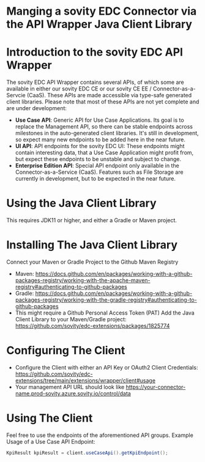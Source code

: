 Manging a sovity EDC Connector via the API Wrapper Java Client Library
========

Introduction to the sovity EDC API Wrapper
========
The sovity EDC API Wrapper contains several APIs, of which some are available in either our sovity EDC CE or our sovity CE EE / Connector-as-a-Servcie (CaaS). These APIs are made accessible via type-safe generated client libraries. Please note that most of these APIs are not yet complete and are under development:
- **Use Case API**: Generic API for Use Case Applications. Its goal is to replace the Management API, so there can be stable endpoints across milestones in the auto-generated client libraries. It's still in development, so expect many new endpoints to be added here in the near future.
- **UI API**: API endpoints for the sovity EDC UI: These endpoints might contain interesting data, that a Use Case Application might profit from, but expect these endpoints to be unstable and subject to change.
- **Enterprise Edition API**: Special API endpoint only available in the Connector-as-a-Service (CaaS). Features such as File Storage are currently in development, but to be expected in the near future.

Using the Java Client Library
========
This requires JDK11 or higher, and either a Gradle or Maven project.

Installing The Java Client Library
========
Connect your Maven or Gradle Project to the Github Maven Registry
- Maven: https://docs.github.com/en/packages/working-with-a-github-packages-registry/working-with-the-apache-maven-registry#authenticating-to-github-packages
- Gradle: https://docs.github.com/en/packages/working-with-a-github-packages-registry/working-with-the-gradle-registry#authenticating-to-github-packages
- This might require a Github Personal Access Token (PAT)
Add the Java Client Library to your Maven/Gradle project: https://github.com/sovity/edc-extensions/packages/1825774

Configuring The Client
========
- Configure the Client with either an API Key or OAuth2 Client Credentials: https://github.com/sovity/edc-extensions/tree/main/extensions/wrapper/client#usage
- Your management API URL should look like https://your-connector-name.prod-sovity.azure.sovity.io/control/data

Using The Client
========
Feel free to use the endpoints of the aforementioned API groups.
Example Usage of a Use Case API Endpoint:
```java
KpiResult kpiResult = client.useCaseApi().getKpiEndpoint();
```
